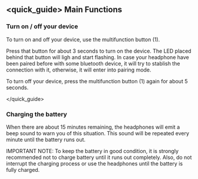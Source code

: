 ## <quick_guide> Main Functions

### Turn on / off your device

To turn on and off your device, use the multifunction button (1).

Press that button for about 3 seconds to turn on the  device. The  LED placed behind that button will ligh and  start flashing. In case your headphone have been paired before with some bluetooth device, it will try to stablish the connection with it, otherwise, it will enter into pairing mode.

To turn off your device, press the multifunction button (1) again for about 5 seconds.

</quick_guide>

### Charging the battery

When there are about 15 minutes remaining, the headphones will emit a beep sound to warn you of this situation. This sound will be repeated every minute until the battery runs out.

IMPORTANT NOTE: To keep the battery in good condition, it is strongly recommended not to charge battery until it runs out completely. Also, do not interrupt the charging process or use the headphones until the battery is fully charged.
